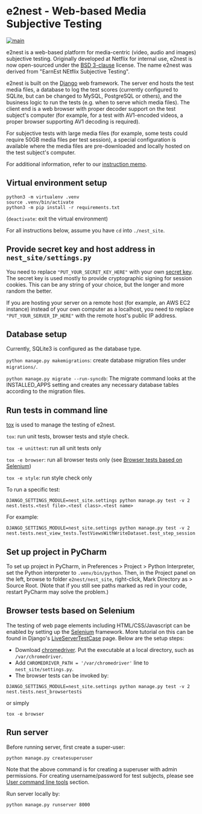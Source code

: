 # e2nest - Web-based Media Subjective Testing

[![main](https://github.com/Netflix/e2nest/workflows/main/badge.svg)](https://github.com/Netflix/e2nest/actions?query=workflow%3Amain)

e2nest is a web-based platform for media-centric (video, audio and images) subjective testing. Originally developed at Netflix for internal use, e2nest is now open-sourced under the [BSD 3-clause](LICENSE) license. The name e2nest was derived from "EarnEst NEtflix Subjective Testing".

e2nest is built on the [Django](https://www.djangoproject.com/) web framework. The server end hosts the test media files, a database to log the test scores (currently configured to SQLite, but can be changed to MySQL, PostgreSQL or others), and the business logic to run the tests (e.g. when to serve which media files). The client end is a web browser with proper decoder support on the test subject's computer (for example, for a test with AV1-encoded videos, a proper browser supporting AV1 decoding is required).

For subjective tests with large media files (for example, some tests could require 50GB media files per test session), a special configuration is available where the media files are pre-downloaded and locally hosted on the test subject's computer.

For additional information, refer to our [instruction memo](https://docs.google.com/document/d/123XoaD7jXAypWTSzX4KaVSapaHAeNMq-UUj-WpGpE_0/edit).

## Virtual environment setup

```shell
python3 -m virtualenv .venv
source .venv/bin/activate
python3 -m pip install -r requirements.txt
```

(```deactivate```: exit the virtual environment)

For all instructions below, assume you have `cd` into `./nest_site`.

## Provide secret key and host address in `nest_site/settings.py`

You need to replace `"PUT_YOUR_SECRET_KEY_HERE"` with your own [secret key](https://docs.djangoproject.com/en/2.2/ref/settings/#secret-key). The secret key is used mostly to provide cryptographic signing for session cookies. This can be any string of your choice, but the longer and more random the better.

If you are hosting your server on a remote host (for example, an AWS EC2 instance) instead of your own computer as a localhost, you need to replace `"PUT_YOUR_SERVER_IP_HERE"` with the remote host's public IP address.

## Database setup

Currently, SQLite3 is configured as the database type.

```python manage.py makemigrations```: create database migration files under `migrations/`.

```python manage.py migrate --run-syncdb```: The migrate command looks at the INSTALLED_APPS setting and creates any necessary database tables according to the migration files.

## Run tests in command line

[tox](https://tox.wiki/en) is used to manage the testing of e2nest.

```tox```: run unit tests, browser tests and style check.

```tox -e unittest```: run all unit tests only

```tox -e browser```: run all browser tests only (see [Browser tests based on Selenium](#browser-tests-based-on-selenium))

```tox -e style```: run style check only

To run a specific test:

```DJANGO_SETTINGS_MODULE=nest_site.settings python manage.py test -v 2 nest.tests.<test file>.<test class>.<test name>```

For example:

```DJANGO_SETTINGS_MODULE=nest_site.settings python manage.py test -v 2 nest.tests.nest_view_tests.TestViewsWithWriteDataset.test_step_session```

## Set up project in PyCharm

To set up project in PyCharm, in Preferences > Project > Python Interpreter, set the Python interpreter to `.venv/bin/python`. Then, in the Project panel on the left, browse to folder `e2nest/nest_site`, right-click, Mark Directory as > Source Root. (Note that if you still see paths marked as red in your code, restart PyCharm may solve the problem.)

## Browser tests based on Selenium

The testing of web page elements including HTML/CSS/Javascript can be enabled by setting up the [Selenium](https://www.selenium.dev/) framework. More tutorial on this can be found in Django's [LiveServerTestCase](https://docs.djangoproject.com/en/4.0/topics/testing/tools/#django.test.LiveServerTestCase) page. Below are the setup steps:
- Download [chromedriver](https://chromedriver.chromium.org/home). Put the executable at a local directory, such as `/var/chromedriver`.
- Add `CHROMEDRIVER_PATH = '/var/chromedriver'` line to `nest_site/settings.py`.
- The browser tests can be invoked by:
```shell
DJANGO_SETTINGS_MODULE=nest_site.settings python manage.py test -v 2 nest.tests.nest_browsertests
```
or simply
```shell
tox -e browser
```

## Run server

Before running server, first create a super-user:
```
python manage.py createsuperuser
```
Note that the above command is for creating a superuser with admin permissions. For creating username/password for test subjects, please see [User command line tools](#user-command-line-tools) section.

Run server locally by:
```
python manage.py runserver 8000
```
